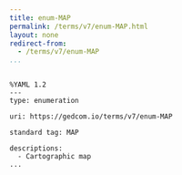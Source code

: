 ```yaml
---
title: enum-MAP
permalink: /terms/v7/enum-MAP.html
layout: none
redirect-from:
  - /terms/v7/enum-MAP
...
```


```

%YAML 1.2
---
type: enumeration

uri: https://gedcom.io/terms/v7/enum-MAP

standard tag: MAP

descriptions:
  - Cartographic map
...

```

